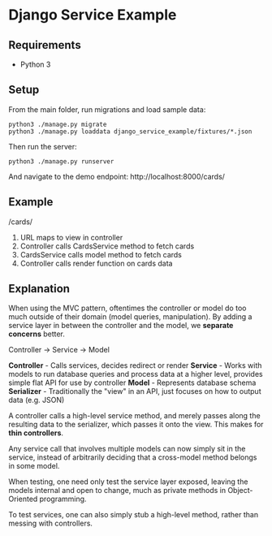Django Service Example
======================

## Requirements

* Python 3

## Setup

From the main folder, run migrations and load sample data:

```
python3 ./manage.py migrate
python3 ./manage.py loaddata django_service_example/fixtures/*.json
```

Then run the server:

```
python3 ./manage.py runserver
```

And navigate to the demo endpoint:
http://localhost:8000/cards/

## Example

/cards/

1. URL maps to view in controller
2. Controller calls CardsService method to fetch cards
3. CardsService calls model method to fetch cards
4. Controller calls render function on cards data

## Explanation

When using the MVC pattern, oftentimes the controller or model do too much outside of their domain (model queries, manipulation). By adding a service layer in between the controller and the model, we **separate concerns** better.

Controller → Service → Model

**Controller** - Calls services, decides redirect or render
**Service** - Works with models to run database queries and process data at a higher level, provides simple flat API for use by controller
**Model** - Represents database schema
**Serializer** - Traditionally the "view" in an API, just focuses on how to output data (e.g. JSON)

A controller calls a high-level service method, and merely passes along the resulting data to the serializer, which passes it onto the view. This makes for **thin controllers**.

Any service call that involves multiple models can now simply sit in the service, instead of arbitrarily deciding that a cross-model method belongs in some model.

When testing, one need only test the service layer exposed, leaving the models internal and open to change, much as private methods in Object-Oriented programming.

To test services, one can also simply stub a high-level method, rather than messing with controllers.
